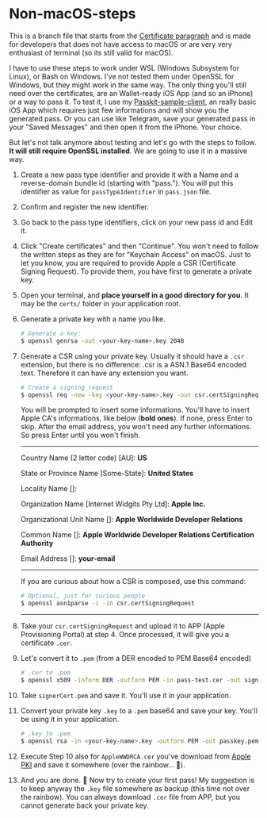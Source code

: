 # Non-macOS-steps

This is a branch file that starts from the [Certificate paragraph](./README.md#certificates) and is made for developers that does not have access to macOS or are very very enthusiast of terminal (so its still valid for macOS).

I have to use these steps to work under WSL (Windows Subsystem for Linux), or Bash on Windows. I've not tested them under OpenSSL for Windows, but they might work in the same way. The only thing you'll still need over the certificates, are an Wallet-ready iOS App (and so an iPhone) or a way to pass it.
To test it, I use my [Passkit-sample-client](https://github.com/alexandercerutti/passkit-sample-client), an really basic iOS App which requires just few informations and will show you the generated pass. Or you can use like Telegram, save your generated pass in your "Saved Messages" and then open it from the iPhone. Your choice.

But let's not talk anymore about testing and let's go with the steps to follow. **It will still require OpenSSL installed**. We are going to use it in a massive way.


1. Create a new pass type identifier and provide it with a Name and a reverse-domain bundle id (starting with "pass."). You will put this identifier as value for `passTypeIdentifier` in `pass.json` file.

2. Confirm and register the new identifier.

3. Go back to the pass type identifiers, click on your new pass id and Edit it.

4. Click "Create certificates" and then "Continue". You won't need to follow the written steps as they are for "Keychain Access" on macOS. Just to let you know, you are required to provide Apple a CSR (Certificate Signing Request). To provide them, you have first to generate a private key.

5. Open your terminal, and **place yourself in a good directory for you**. It may be the `certs/` folder in your application root.

6. Generate a private key with a name you like.

	```sh
	# Generate a key:
	$ openssl genrsa -out <your-key-name>.key 2048
	```

7. Generate a CSR using your private key. Usually it should have a `.csr` extension, but there is no difference: .csr is a ASN.1 Base64 encoded text. Therefore it can have any extension you want.

	```sh
	# Create a signing request
	$ openssl req -new -key <your-key-name>.key -out csr.certSigningRequest
	```

	You will be prompted to insert some informations. You'll have to insert Apple CA's informations, like below (**bold ones**). If none, press Enter to skip. After the email address, you won't need any further informations. So press Enter until you won't finish.

	<hr>

	Country Name (2 letter code) [AU]: **US**

	State or Province Name [Some-State]: **United States**

	Locality Name []:

	Organization Name [Internet Widgits Pty Ltd]: **Apple Inc.**

	Organizational Unit Name []: **Apple Worldwide Developer Relations**

	Common Name []: **Apple Worldwide Developer Relations Certification Authority**

	Email Address []: **your-email**

	<hr>

	If you are curious about how a CSR is composed, use this command:

	```sh
	# Optional, just for curious people
	$ openssl asn1parse -i -in csr.certSigningRequest
	```
	<hr>

8. Take your `csr.certSigningRequest` and upload it to APP (Apple Provisioning Portal) at step 4. Once processed, it will give you a certificate `.cer`.

9. Let's convert it to `.pem` (from a DER encoded to PEM Base64 encoded)

	```sh
	# .cer to .pem
	$ openssl x509 -inform DER -outform PEM -in pass-test.cer -out signerCert.pem
	```

10. Take `signerCert.pem` and save it. You'll use it in your application.

11. Convert your private key `.key` to a `.pem` base64 and save your key. You'll be using it in your application.

	```sh
	# .key to .pem
	$ openssl rsa -in <your-key-name>.key -outform PEM -out passkey.pem
	```

12. Execute Step 10 also for `AppleWWDRCA.cer` you've download from [Apple PKI](https://www.apple.com/certificateauthority/) and save it somewhere (over the rainbow... 🌈).

13. And you are done. 🎉 Now try to create your first pass! My suggestion is to keep anyway the `.key` file somewhere as backup (this time not over the rainbow). You can always download `.cer` file from APP, but you cannot generate back your private key.

